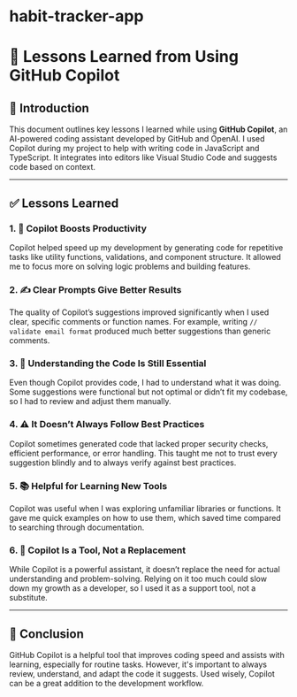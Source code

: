 # habit-tracker-app 



# 🧠 Lessons Learned from Using GitHub Copilot

## 📌 Introduction

This document outlines key lessons I learned while using **GitHub Copilot**, an AI-powered coding assistant developed by GitHub and OpenAI. I used Copilot during my project to help with writing code in JavaScript and TypeScript. It integrates into editors like Visual Studio Code and suggests code based on context.

---

## ✅ Lessons Learned

### 1. 🚀 Copilot Boosts Productivity  
Copilot helped speed up my development by generating code for repetitive tasks like utility functions, validations, and component structure. It allowed me to focus more on solving logic problems and building features.

### 2. ✍️ Clear Prompts Give Better Results  
The quality of Copilot’s suggestions improved significantly when I used clear, specific comments or function names. For example, writing `// validate email format` produced much better suggestions than generic comments.

### 3. 🧠 Understanding the Code Is Still Essential  
Even though Copilot provides code, I had to understand what it was doing. Some suggestions were functional but not optimal or didn’t fit my codebase, so I had to review and adjust them manually.

### 4. ⚠️ It Doesn’t Always Follow Best Practices  
Copilot sometimes generated code that lacked proper security checks, efficient performance, or error handling. This taught me not to trust every suggestion blindly and to always verify against best practices.

### 5. 📚 Helpful for Learning New Tools  
Copilot was useful when I was exploring unfamiliar libraries or functions. It gave me quick examples on how to use them, which saved time compared to searching through documentation.

### 6. 🧩 Copilot Is a Tool, Not a Replacement  
While Copilot is a powerful assistant, it doesn’t replace the need for actual understanding and problem-solving. Relying on it too much could slow down my growth as a developer, so I used it as a support tool, not a substitute.

---

## 🎯 Conclusion

GitHub Copilot is a helpful tool that improves coding speed and assists with learning, especially for routine tasks. However, it's important to always review, understand, and adapt the code it suggests. Used wisely, Copilot can be a great addition to the development workflow.


